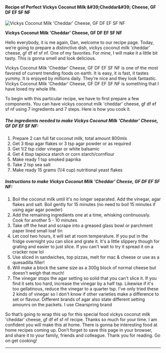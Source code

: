             

#### Recipe of Perfect Vickys Coconut Milk &amp;#39;Cheddar&amp;#39; Cheese, GF DF EF SF NF

![Vickys Coconut Milk 'Cheddar' Cheese, GF DF EF SF NF](https://img-global.cpcdn.com/recipes/50934910/751x532cq70/vickys-coconut-milk-cheddar-cheese-gf-df-ef-sf-nf-recipe-main-photo.jpg)

**Vickys Coconut Milk 'Cheddar' Cheese, GF DF EF SF NF**

Hello everybody, it is me again, Dan, welcome to our recipe page. Today, we’re going to prepare a distinctive dish, vickys coconut milk 'cheddar' cheese, gf df ef sf nf. One of my favorites. For mine, I will make it a little bit tasty. This is gonna smell and look delicious.

Vickys Coconut Milk 'Cheddar' Cheese, GF DF EF SF NF is one of the most favored of current trending foods on earth. It is easy, it is fast, it tastes yummy. It is enjoyed by millions daily. They’re nice and they look fantastic. Vickys Coconut Milk 'Cheddar' Cheese, GF DF EF SF NF is something that I have loved my whole life.

To begin with this particular recipe, we have to first prepare a few components. You can have vickys coconut milk 'cheddar' cheese, gf df ef sf nf using 7 ingredients and 7 steps. Here is how you cook it.

##### The ingredients needed to make Vickys Coconut Milk 'Cheddar' Cheese, GF DF EF SF NF:

1.  Prepare 2 can full fat coconut milk, total amount 800mls
2.  Get 3 tbsp agar flakes or 3 tsp agar powder or as required
3.  Get 1/2 tsp cider vinegar or white balsamic
4.  Get 4 tbsp tapioca starch or corn starch/cornflour
5.  Make ready 1 tsp smoked paprika
6.  Take 2 tsp sea salt
7.  Make ready 15 grams (1/4 cup) nutritional yeast flakes

##### Instructions to make Vickys Coconut Milk 'Cheddar' Cheese, GF DF EF SF NF:

1.  Boil the coconut milk until it's no longer separated. Add the vinegar, agar flakes and salt. Boil gently for 15 minutes (no need to boil 15 minutes if using agar agar powder)
2.  Add the remaining ingredients one at a time, whisking continuously. Cook for another 5 - 10 minutes
3.  Take off the heat and scrape into a greased glass bowl or parchment paper lined small loaf tin
4.  Let cool two hours, it will set at room temperature. If you put in the fridge overnight you can slice and grate it. It's a little slippery though for grating and easier to just slice. If you can't wait to try it spread it on a cracker now lol
5.  Use sliced in sandwiches, top pizzas, melt for mac & cheese or use as a quesadilla filler!
6.  Will make a block the same size as a 300g block of normal cheese but doesn't weigh that much!
7.  The vinegar stops the agar setting so solid that you can't slice it. If you find it sets too hard, increase the vinegar by a half tsp. Likewise if it's too gellatinous, reduce the vinegar to a quarter tsp. I've only tried these 2 kinds of vinegar so I don't know if other varieties make a difference to set or flavour. Different brands of agar also state different setting amounrs on the packets. I use Clearspring brand

So that’s going to wrap this up for this special food vickys coconut milk 'cheddar' cheese, gf df ef sf nf recipe. Thanks so much for your time. I am confident you will make this at home. There is gonna be interesting food at home recipes coming up. Don’t forget to save this page in your browser, and share it to your family, friends and colleague. Thank you for reading. Go on get cooking!

* * *